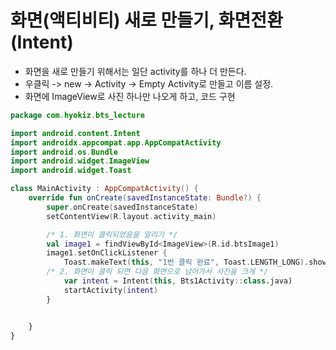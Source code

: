 # 화면(액티비티) 새로 만들기, 화면전환(Intent)

- 화면을 새로 만들기 위해서는 일단 activity를 하나 더 만든다.
- 우클릭 -> new -> Activity -> Empty Activity로 만들고 이름 설정.
- 화면에 ImageView로 사진 하나만 나오게 하고, 코드 구현

```kt
package com.hyokiz.bts_lecture

import android.content.Intent
import androidx.appcompat.app.AppCompatActivity
import android.os.Bundle
import android.widget.ImageView
import android.widget.Toast

class MainActivity : AppCompatActivity() {
    override fun onCreate(savedInstanceState: Bundle?) {
        super.onCreate(savedInstanceState)
        setContentView(R.layout.activity_main)

        /* 1. 화면이 클릭되었음을 알리기 */
        val image1 = findViewById<ImageView>(R.id.btsImage1)
        image1.setOnClickListener {
            Toast.makeText(this, "1번 클릭 완료", Toast.LENGTH_LONG).show()
        /* 2. 화면이 클릭 되면 다음 화면으로 넘어가서 사진을 크게 */
            var intent = Intent(this, Bts1Activity::class.java)
            startActivity(intent)
        }


    }
}
```